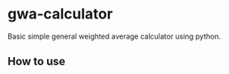 # gwa-calculator
Basic simple general weighted average calculator using python.

<h2>How to use</h2>
